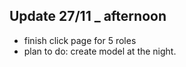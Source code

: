 ## Update 27/11 _ afternoon
- finish click page for 5 roles
- plan to do: create model at the night.
